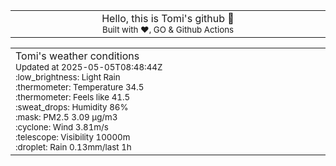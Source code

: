
<div align="center">
<table>
<tbody>
<td align="center">
<img width="2000" height="0"><br>
Hello, this is Tomi's github 👋<br>
<sup>Built with ❤️, GO & Github Actions</sup><br>
<img width="2000" height="0">
</td>
</tbody>
</table>
</div>
<table>
<tbody>
<td align="left">
<img width="2000" height="0"><br>
Tomi's weather conditions<br>
<sup>Updated at 2025-05-05T08:48:44Z</sup><br>
<sup>:low_brightness: Light Rain</sup><br>
<sup>:thermometer: Temperature 34.5 </sup><br>
<sup>:thermometer: Feels like 41.5</sup><br>
<sup>:sweat_drops: Humidity 86%</sup><br>
<sup>:mask: PM2.5 3.09 μg/m3</sup><br>
<sup>:cyclone: Wind 3.81m/s </sup><br>
<sup>:telescope: Visibility 10000m </sup><br>
<sup>:droplet: Rain 0.13mm/last 1h </sup><br>
<img width="2000" height="0">
</td>
<td align="left">
<img width="2000" height="0"><br>
<br>
<img width="2000" height="0">
</td>
</tbody>
</table>
</div>
    